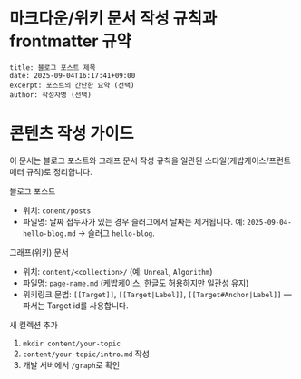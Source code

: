 # 마크다운/위키 문서 작성 규칙과 frontmatter 규약
```
title: 블로그 포스트 제목
date: 2025-09-04T16:17:41+09:00
excerpt: 포스트의 간단한 요약 (선택)
author: 작성자명 (선택)
```
# 콘텐츠 작성 가이드

이 문서는 블로그 포스트와 그래프 문서 작성 규칙을 일관된 스타일(케밥케이스/프런트매터 규칙)로 정리합니다.


블로그 포스트
- 위치: `conent/posts`
- 파일명: 날짜 접두사가 있는 경우 슬러그에서 날짜는 제거됩니다. 예: `2025-09-04-hello-blog.md` → 슬러그 `hello-blog`.

그래프(위키) 문서
- 위치: `content/<collection>/` (예: `Unreal`, `Algorithm`)
- 파일명: `page-name.md` (케밥케이스, 한글도 허용하지만 일관성 유지)
- 위키링크 문법: `[[Target]]`, `[[Target|Label]]`, `[[Target#Anchor|Label]]` — 파서는 Target id를 사용합니다.


새 컬렉션 추가
1. `mkdir content/your-topic`
2. `content/your-topic/intro.md` 작성
3. 개발 서버에서 `/graph`로 확인